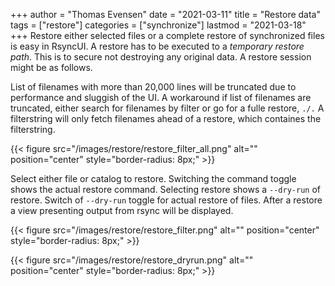 +++
author = "Thomas Evensen"
date = "2021-03-11"
title =  "Restore data"
tags = ["restore"]
categories = ["synchronize"]
lastmod = "2021-03-18"
+++
Restore either selected files or a complete restore of synchronized files is easy in RsyncUI. A restore has to be executed to a *temporary restore path*. This is to secure not destroying any original data. A restore session might be as follows.

List of filenames with more than 20,000 lines will be truncated due to performance and sluggish of the UI.  A workaround if list of filenames are truncated, either search for filenames by filter or go for a fulle restore, `./.` A filterstring will only fetch filenames ahead of a restore, which containes the filterstring.

{{< figure src="/images/restore/restore_filter_all.png" alt="" position="center" style="border-radius: 8px;" >}}

Select either file or catalog to restore.  Switching the command toggle shows the actual restore command. Selecting restore shows a `--dry-run` of restore. Switch of `--dry-run` toggle for actual restore of files. After a restore a view presenting output from rsync will be displayed.

{{< figure src="/images/restore/restore_filter.png" alt="" position="center" style="border-radius: 8px;" >}}

{{< figure src="/images/restore/restore_dryrun.png" alt="" position="center" style="border-radius: 8px;" >}}
